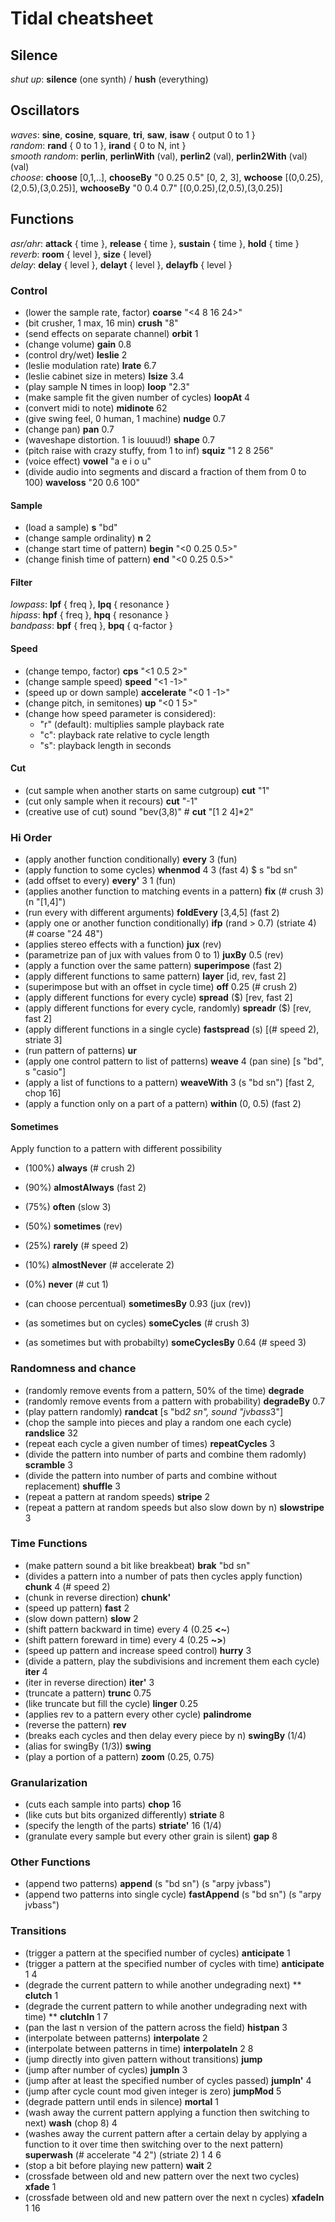 # Tidal cheatsheet

## Silence
*shut up*: **silence** (one synth) / **hush** (everything)

## Oscillators

*waves*: **sine**, **cosine**, **square**, **tri**, **saw**, **isaw** { output 0 to 1 }  
*random*: **rand** { 0 to 1 }, **irand** { 0 to N, int }  
*smooth random*: **perlin**, **perlinWith** (val), **perlin2** (val), **perlin2With** (val) (val)  
*choose*: **choose** [0,1,..], **chooseBy** "0 0.25 0.5" [0, 2, 3], **wchoose** [(0,0.25),(2,0.5),(3,0.25)], **wchooseBy** "0 0.4 0.7" [(0,0.25),(2,0.5),(3,0.25)]  

## Functions

*asr/ahr*: **attack** { time }, **release** { time }, **sustain** { time }, **hold** { time }  
*reverb*: **room** { level }, **size** { level}  
*delay*: **delay** { level }, **delayt** { level }, **delayfb** { level }  

### Control
* (lower the sample rate, factor) **coarse** "<4 8 16 24>"
* (bit crusher, 1 max, 16 min) **crush** "8"
* (send effects on separate channel) **orbit** 1
* (change volume) **gain** 0.8
* (control dry/wet) **leslie** 2
* (leslie modulation rate) **lrate** 6.7
* (leslie cabinet size in meters) **lsize** 3.4
* (play sample N times in loop) **loop** "2.3"
* (make sample fit the given number of cycles) **loopAt** 4
* (convert midi to note) **midinote** 62
* (give swing feel, 0 human, 1 machine) **nudge** 0.7
* (change pan) **pan** 0.7
* (waveshape distortion. 1 is louuud!) **shape** 0.7
* (pitch raise with crazy stuffy, from 1 to inf) **squiz** "1 2 8 256"
* (voice effect) **vowel** "a e i o u"
* (divide audio into segments and discard a fraction of them from 0 to 100) **waveloss** "20 0.6 100"

#### Sample
* (load a sample) **s** "bd"
* (change sample ordinality) **n** 2
* (change start time of pattern) **begin** "<0 0.25 0.5>"
* (change finish time of pattern) **end** "<0 0.25 0.5>"

#### Filter
*lowpass*: **lpf** { freq }, **lpq** { resonance }  
*hipass*: **hpf** { freq }, **hpq** { resonance }  
*bandpass*: **bpf** { freq }, **bpq** { q-factor }  

#### Speed
* (change tempo, factor) **cps** "<1 0.5 2>"
* (change sample speed) **speed** "<1 -1>"
* (speed up or down sample) **accelerate** "<0 1 -1>"
* (change pitch, in semitones) **up** "<0 1 5>"
* (change how speed parameter is considered):
  * "r" (default): multiplies sample playback rate
  * "c": playback rate relative to cycle length
  * "s": playback length in seconds

#### Cut
* (cut sample when another starts on same cutgroup) **cut** "1"
* (cut only sample when it recours) **cut** "-1"
* (creative use of cut) sound "bev(3,8)" # **cut** "[1 2 4]*2"

### Hi Order

* (apply another function conditionally) **every** 3 (fun)
* (apply function to some cycles) **whenmod** 4 3 (fast 4) $ s "bd sn"
* (add offset to every) **every'** 3 1 (fun)
* (applies another function to matching events in a pattern) **fix** (# crush 3) (n "[1,4]")
* (run every with different arguments) **foldEvery** [3,4,5] (fast 2)
* (apply one or another function conditionally) **ifp** (rand > 0.7) (striate 4) (# coarse "24 48")
* (applies stereo effects with a function) **jux** (rev)
* (parametrize pan of jux with values from 0 to 1) **juxBy** 0.5 (rev)
* (apply a function over the same pattern) **superimpose** (fast 2)
* (apply different functions to same pattern) **layer** [id, rev, fast 2]
* (superimpose but with an offset in cycle time) **off** 0.25 (# crush 2)
* (apply different functions for every cycle) **spread** ($) [rev, fast 2]
* (apply different functions for every cycle, randomly) **spreadr** ($) [rev, fast 2]
* (apply different functions in a single cycle) **fastspread** (s) [(# speed 2), striate 3]
* (run pattern of patterns) **ur**
* (apply one control pattern to list of patterns) **weave** 4 (pan sine) [s "bd", s "casio"]
* (apply a list of functions to a pattern) **weaveWith** 3 (s "bd sn") [fast 2, chop 16]
* (apply a function only on a part of a pattern) **within** (0, 0.5) (fast 2)

#### Sometimes
Apply function to a pattern with different possibility
* (100%) **always** (# crush 2)
* (90%) **almostAlways** (fast 2)
* (75%) **often** (slow 3)
* (50%) **sometimes** (rev)
* (25%) **rarely** (# speed 2)
* (10%) **almostNever** (# accelerate 2)
* (0%) **never** (# cut 1)
* (can choose percentual) **sometimesBy** 0.93 (jux (rev))

* (as sometimes but on cycles) **someCycles** (# crush 3)
* (as sometimes but with probabilty) **someCyclesBy** 0.64 (# speed 3)

### Randomness and chance
* (randomly remove events from a pattern, 50% of the time) **degrade**
* (randomly remove events from a pattern with probability) **degradeBy** 0.7
* (play pattern randomly) **randcat** [s "bd*2 sn", sound "jvbass*3"]
* (chop the sample into pieces and play a random one each cycle) **randslice** 32
* (repeat each cycle a given number of times) **repeatCycles** 3
* (divide the pattern into number of parts and combine them radomly) **scramble** 3
* (divide the pattern into number of parts and combine without replacement) **shuffle** 3
* (repeat a pattern at random speeds) **stripe** 2
* (repeat a pattern at random speeds but also slow down by n) **slowstripe** 3

### Time Functions
* (make pattern sound a bit like breakbeat) **brak** "bd sn"
* (divides a pattern into a number of pats then cycles apply function) **chunk** 4 (# speed 2)
* (chunk in reverse direction) **chunk'**
* (speed up pattern) **fast** 2
* (slow down pattern) **slow** 2
* (shift pattern backward in time) every 4 (0.25 **<~**)
* (shift pattern foreward in time) every 4 (0.25 **~>**)
* (speed up pattern and increase speed control) **hurry** 3
* (divide a pattern, play the subdivisions and increment them each cycle) **iter** 4
* (iter in reverse direction) **iter'** 3
* (truncate a pattern) **trunc** 0.75
* (like truncate but fill the cycle) **linger** 0.25
* (applies rev to a pattern every other cycle) **palindrome**
* (reverse the pattern) **rev**
* (breaks each cycles and then delay every piece by n) **swingBy** (1/4)
* (alias for swingBy (1/3)) **swing**
* (play a portion of a pattern) **zoom** (0.25, 0.75)

### Granularization
* (cuts each sample into parts) **chop** 16
* (like cuts but bits organized differently) **striate** 8
* (specify the length of the parts) **striate'** 16 (1/4)
* (granulate every sample but every other grain is silent) **gap** 8

### Other Functions
* (append two patterns) **append** (s "bd sn") (s "arpy jvbass")
* (append two patterns into single cycle) **fastAppend** (s "bd sn") (s "arpy jvbass")

### Transitions
* (trigger a pattern at the specified number of cycles) **anticipate** 1
* (trigger a pattern at the specified number of cycles with time) **anticipate** 1 4
* (degrade the current pattern to while another undegrading next) ** **clutch** 1
* (degrade the current pattern to while another undegrading next with time) ** **clutchIn** 1 7
* (pan the last n version of the pattern across the field) **histpan** 3
* (interpolate between patterns) **interpolate** 2
* (interpolate between patterns in time) **interpolateIn** 2 8
* (jump directly into given pattern without transitions) **jump**
* (jump after number of cycles) **jumpIn** 3
* (jump after at least the specified number of cycles passed) **jumpIn'** 4
* (jump after cycle count mod given integer is zero) **jumpMod** 5
* (degrade pattern until ends in silence) **mortal** 1
* (wash away the current pattern applying a function then switching to next) **wash** (chop 8) 4
* (washes away the current pattern after a certain delay by applying a function to it over time then switching over to the next pattern) **superwash** (# accelerate "4 2") (striate 2) 1 4 6
* (stop a bit before playing new pattern) **wait** 2
* (crossfade between old and new pattern over the next two cycles) **xfade** 1
* (crossfade between old and new pattern over the next n cycles) **xfadeIn** 1  16
